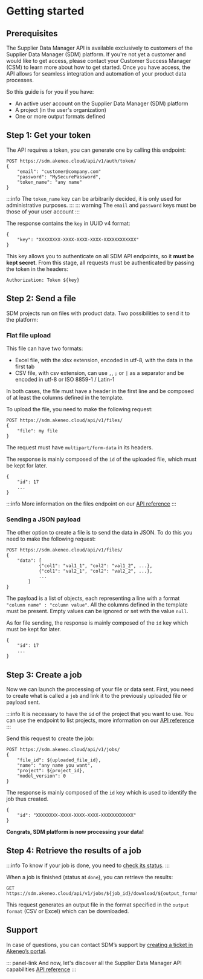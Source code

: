 # Getting started

## Prerequisites

The Supplier Data Manager API is available exclusively to customers of the Supplier Data Manager (SDM) platform. If you're not yet a customer and would like to get access, please contact your Customer Success Manager (CSM) to learn more about how to get started. Once you have access, the API allows for seamless integration and automation of your product data processes.

So this guide is for you if you have:
- An active user account on the Supplier Data Manager (SDM) platform
- A project (in the user's organization)
- One or more output formats defined

## Step 1: Get your token

The API requires a token, you can generate one by calling this endpoint:

```
POST https://sdm.akeneo.cloud/api/v1/auth/token/
{
    "email": "customer@company.com"
    "password": "MySecurePassword",
    "token_name": "any name"
}
```

:::info
The `token_name` key can be arbitrarily decided, it is only used for administrative purposes.
:::
::: warning
The `email` and `password` keys must be those of your user account
:::

The response contains the `key` in UUID v4 format:
```
{
    "key": "XXXXXXXX-XXXX-XXXX-XXXX-XXXXXXXXXXXX"
}
```

This key allows you to authenticate on all SDM API endpoints, so it **must be kept secret**.
From this stage, all requests must be authenticated by passing the token in the headers:

```
Authorization: Token ${key}
```

## Step 2: Send a file

SDM projects run on files with product data. Two possibilities to send it to the platform:

### Flat file upload

This file can have two formats:

- Excel file, with the xlsx extension, encoded in utf-8, with the data in the first tab
- CSV file, with csv extension, can use `,`, `;` or `|` as a separator and be encoded in utf-8 or ISO 8859-1 / Latin-1

In both cases, the file must have a header in the first line and be composed of at least the columns defined in the template.

To upload the file, you need to make the following request:
```
POST https://sdm.akeneo.cloud/api/v1/files/
{
    "file": my file
}
```

The request must have `multipart/form-data` in its headers.

The response is mainly composed of the `id` of the uploaded file, which must be kept for later.

```
{
    "id": 17
    ...
}
```

:::info
More information on the files endpoint on our [API reference](https://sdm.akeneo.cloud/doc/v1/redoc/#tag/files/operation/files_create)
:::

### Sending a JSON payload

The other option to create a file is to send the data in JSON. To do this you need to make the following request:
```
POST https://sdm.akeneo.cloud/api/v1/files/
{
    "data": [
			{"col1": "val1_1", "col2": "val1_2", ...},
			{"col1": "val2_1", "col2": "val2_2", ...},
			...
		]
}
```

The payload is a list of objects, each representing a line with a format `"column name" : "column value"`. All the columns defined in the template must be present. Empty values can be ignored or set with the value `null`.

As for file sending, the response is mainly composed of the `id` key which must be kept for later.
```
{
    "id": 17
    ...
}
```

## Step 3: Create a job

Now we can launch the processing of your file or data sent.
First, you need to create what is called a `job` and link it to the previously uploaded file or payload sent.

:::info
It is necessary to have the `id` of the project that you want to use. You can use the endpoint to list projects, more information on our [API reference](https://sdm.akeneo.cloud/doc/v1/redoc/#tag/projects/operation/projects_list)
:::

Send this request to create the job:
```
POST https://sdm.akeneo.cloud/api/v1/jobs/
{
    "file_id": ${uploaded_file_id},
    "name": "any name you want",
    "project": ${project_id},
    "model_version": 0
}
```

The response is mainly composed of the `id` key which is used to identify the job thus created.
```
{
    "id": "XXXXXXXX-XXXX-XXXX-XXXX-XXXXXXXXXXXX"
}
```

**Congrats, SDM platform is now processing your data!**


## Step 4: Retrieve the results of a job

:::info
To know if your job is done, you need to [check its status](/supplier-data-manager/common-usage.html#get-the-status-of-job).
:::

When a job is finished (status at `done`), you can retrieve the results:
```
GET https://sdm.akeneo.cloud/api/v1/jobs/${job_id}/download/${output_format_id}/
```

This request generates an output file in the format specified in the `output format` (CSV or Excel) which can be downloaded.

## Support

In case of questions, you can contact SDM’s support by [creating a ticket in Akeneo’s portal](http://sdm-support.akeneo.com/).

::: panel-link And now, let's discover all the Supplier Data Manager API capabilities [API reference](https://sdm.akeneo.cloud/doc/v1/redoc/)
:::
